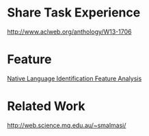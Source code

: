 # Share Task Experience

http://www.aclweb.org/anthology/W13-1706

# Feature
[Native Language Identification Feature Analysis](http://nlp.unibuc.ro/papers/nisioi15a.pdf)

# Related Work
http://web.science.mq.edu.au/~smalmasi/
